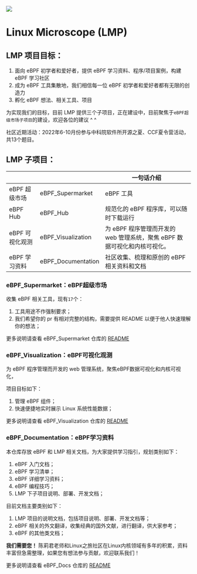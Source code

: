 ![](./eBPF_Documentation/static/imgs/LMP-logo.png)

# Linux Microscope (LMP)

## LMP 项目目标：

1. 面向 eBPF 初学者和爱好者，提供 eBPF 学习资料、程序/项目案例，构建 eBPF 学习社区
2. 成为 eBPF 工具集散地，我们相信每一位 eBPF 初学者和爱好者都有无限的创造力
3. 孵化 eBPF 想法、相关工具、项目

为实现我们的目标，目前 LMP 提供三个子项目，正在建设中，目前聚焦于`eBPF超级市场子项目`的建设，欢迎各位的建议 ^ ^

社区近期活动：2022年6-10月份参与中科院软件所开源之夏、CCF夏令营活动，共13个题目。

## LMP 子项目：

|            |                    | 一句话介绍                                     |
| ---------- | ------------------ |-------------------------------------------|
| eBPF 超级市场  | eBPF_Supermarket   | eBPF 工具   |
| eBPF Hub | eBPF_Hub   | 规范化的 eBPF 程序库，可以随时下载运行   |
| eBPF 可视化观测 | eBPF_Visualization | 为 eBPF 程序管理而开发的 web 管理系统，聚焦 eBPF 数据可视化和内核可视化。 |
| eBPF 学习资料  | eBPF_Documentation | 社区收集、梳理和原创的 eBPF 相关资料和文档                  |

### eBPF_Supermarket：eBPF超级市场

收集 eBPF 相关工具，现有`17`个：

1. 工具用途不作强制要求；
2. 我们希望你的 pr 有相对完整的结构，需要提供 README 以便于他人快速理解你的想法；

更多说明请查看 eBPF_Supermarket 仓库的 [README](eBPF_Supermarket/README.md)

### eBPF_Visualization：eBPF可视化观测

为 eBPF 程序管理而开发的 web 管理系统，聚焦eBPF数据可视化和内核可视化，

项目目标如下：

1. 管理 eBPF 组件；
2. 快速便捷地实时展示 Linux 系统性能数据；

更多说明请查看 eBPF_Visualization 仓库的 [README](eBPF_Visualization/README.md)

### eBPF_Documentation：eBPF学习资料

本仓库存放 eBPF 和 LMP 相关文档，为大家提供学习指引，规划类别如下：

1. eBPF 入门文档；
2. eBPF 学习清单；
3. eBPF 详细学习资料；
4. eBPF 编程技巧；
5. LMP 下子项目说明、部署、开发文档；

目前文档主要类别如下：

1. LMP 项目的说明文档，包括项目说明、部署、开发文档等；
2. eBPF 相关的外文翻译，收集经典的国外文献，进行翻译，供大家参考；
3. eBPF 的其他类文档；

**我们需要您！** 陈莉君老师和Linux之旅社区在Linux内核领域有多年的积累，资料丰富但急需整理，如果您有想法参与贡献，欢迎联系我们！

更多说明请查看 eBPF_Docs 仓库的 [README](eBPF_Documentation/README.md)